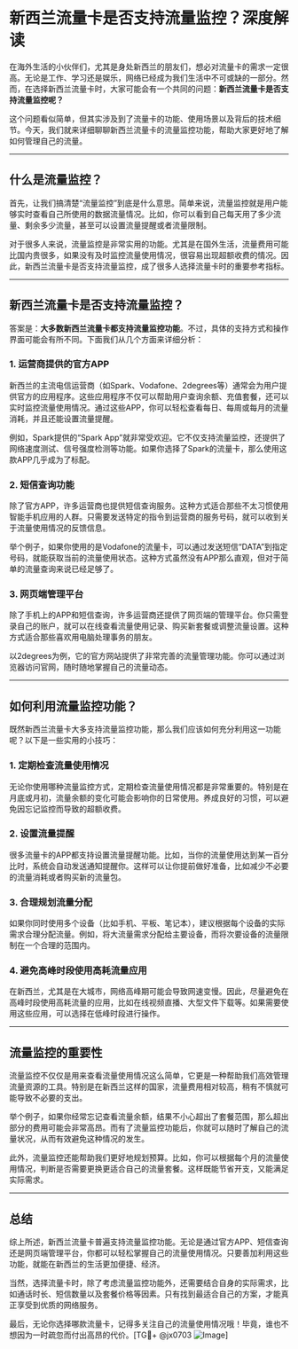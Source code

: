 # 新西兰流量卡是否支持流量监控？深度解读

在海外生活的小伙伴们，尤其是身处新西兰的朋友们，想必对流量卡的需求一定很高。无论是工作、学习还是娱乐，网络已经成为我们生活中不可或缺的一部分。然而，在选择新西兰流量卡时，大家可能会有一个共同的问题：**新西兰流量卡是否支持流量监控呢？**

这个问题看似简单，但其实涉及到了流量卡的功能、使用场景以及背后的技术细节。今天，我们就来详细聊聊新西兰流量卡的流量监控功能，帮助大家更好地了解如何管理自己的流量。

---

## 什么是流量监控？

首先，让我们搞清楚“流量监控”到底是什么意思。简单来说，流量监控就是用户能够实时查看自己所使用的数据流量情况。比如，你可以看到自己每天用了多少流量、剩余多少流量，甚至可以设置流量提醒或者流量限制。

对于很多人来说，流量监控是非常实用的功能。尤其是在国外生活，流量费用可能比国内贵很多，如果没有及时监控流量使用情况，很容易出现超额收费的情况。因此，新西兰流量卡是否支持流量监控，成了很多人选择流量卡时的重要参考指标。

---

## 新西兰流量卡是否支持流量监控？

答案是：**大多数新西兰流量卡都支持流量监控功能**。不过，具体的支持方式和操作界面可能会有所不同。下面我们从几个方面来详细分析：

### 1. **运营商提供的官方APP**
  
新西兰的主流电信运营商（如Spark、Vodafone、2degrees等）通常会为用户提供官方的应用程序。这些应用程序不仅可以帮助用户查询余额、充值套餐，还可以实时监控流量使用情况。通过这些APP，你可以轻松查看每日、每周或每月的流量消耗，并且还能设置流量提醒。

例如，Spark提供的“Spark App”就非常受欢迎。它不仅支持流量监控，还提供了网络速度测试、信号强度检测等功能。如果你选择了Spark的流量卡，那么使用这款APP几乎成为了标配。

### 2. **短信查询功能**

除了官方APP，许多运营商也提供短信查询服务。这种方式适合那些不太习惯使用智能手机应用的人群。只需要发送特定的指令到运营商的服务号码，就可以收到关于流量使用情况的反馈信息。

举个例子，如果你使用的是Vodafone的流量卡，可以通过发送短信“DATA”到指定号码，就能获取当前的流量使用状态。这种方式虽然没有APP那么直观，但对于简单的流量查询来说已经足够了。

### 3. **网页端管理平台**

除了手机上的APP和短信查询，许多运营商还提供了网页端的管理平台。你只需登录自己的账户，就可以在线查看流量使用记录、购买新套餐或调整流量设置。这种方式适合那些喜欢用电脑处理事务的朋友。

以2degrees为例，它的官方网站提供了非常完善的流量管理功能。你可以通过浏览器访问官网，随时随地掌握自己的流量动态。

---

## 如何利用流量监控功能？

既然新西兰流量卡大多支持流量监控功能，那么我们应该如何充分利用这一功能呢？以下是一些实用的小技巧：

### 1. **定期检查流量使用情况**

无论你使用哪种流量监控方式，定期检查流量使用情况都是非常重要的。特别是在月底或月初，流量余额的变化可能会影响你的日常使用。养成良好的习惯，可以避免因忘记监控而导致的超额收费。

### 2. **设置流量提醒**

很多流量卡的APP都支持设置流量提醒功能。比如，当你的流量使用达到某一百分比时，系统会自动发送通知提醒你。这样可以让你提前做好准备，比如减少不必要的流量消耗或者购买新的流量包。

### 3. **合理规划流量分配**

如果你同时使用多个设备（比如手机、平板、笔记本），建议根据每个设备的实际需求合理分配流量。例如，将大流量需求分配给主要设备，而将次要设备的流量限制在一个合理的范围内。

### 4. **避免高峰时段使用高耗流量应用**

在新西兰，尤其是在大城市，网络高峰期可能会导致网速变慢。因此，尽量避免在高峰时段使用高耗流量的应用，比如在线视频直播、大型文件下载等。如果需要使用这些应用，可以选择在低峰时段进行操作。

---

## 流量监控的重要性

流量监控不仅仅是用来查看流量使用情况这么简单，它更是一种帮助我们高效管理流量资源的工具。特别是在新西兰这样的国家，流量费用相对较高，稍有不慎就可能导致不必要的支出。

举个例子，如果你经常忘记查看流量余额，结果不小心超出了套餐范围，那么超出部分的费用可能会非常高昂。而有了流量监控功能后，你就可以随时了解自己的流量状况，从而有效避免这种情况的发生。

此外，流量监控还能帮助我们更好地规划预算。比如，你可以根据每个月的流量使用情况，判断是否需要更换更适合自己的流量套餐。这样既能节省开支，又能满足实际需求。

---

## 总结

综上所述，新西兰流量卡普遍支持流量监控功能。无论是通过官方APP、短信查询还是网页端管理平台，你都可以轻松掌握自己的流量使用情况。只要善加利用这些功能，就能在新西兰的生活更加便捷、经济。

当然，选择流量卡时，除了考虑流量监控功能外，还需要结合自身的实际需求，比如通话时长、短信数量以及套餐价格等因素。只有找到最适合自己的方案，才能真正享受到优质的网络服务。

最后，无论你选择哪款流量卡，记得多关注自己的流量使用情况哦！毕竟，谁也不想因为一时疏忽而付出高昂的代价。[TG💪+ @jx0703 ![Image](https://github.com/user-attachments/assets/dbca1d08-cadb-493c-b0ec-ad6f7a83f270)]